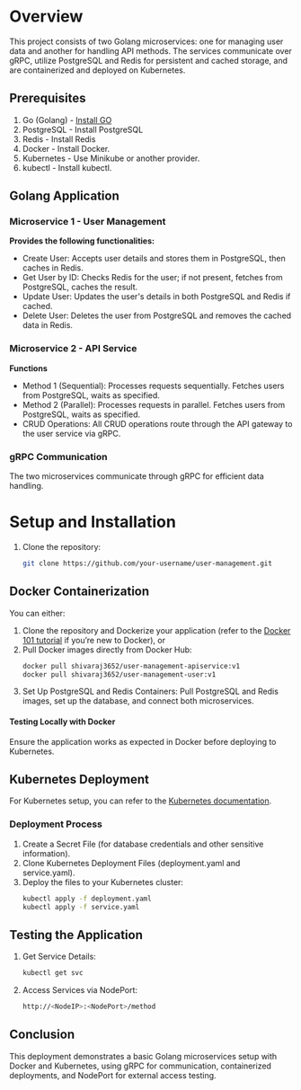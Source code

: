 # Overview
This project consists of two Golang microservices: one for managing user data and another for handling API methods. 
The services communicate over gRPC, utilize PostgreSQL and Redis for persistent and cached storage, and are containerized and deployed on Kubernetes.

## Prerequisites
1. Go (Golang) - [Install GO](https://go.dev/doc/install)
2. PostgreSQL - Install PostgreSQL
3. Redis - Install Redis
4. Docker - Install Docker.
5. Kubernetes - Use Minikube or another provider.
6. kubectl - Install kubectl.

## Golang Application
### Microservice 1 - User Management
**Provides the following functionalities:**
- Create User: Accepts user details and stores them in PostgreSQL, then caches in Redis.
- Get User by ID: Checks Redis for the user; if not present, fetches from PostgreSQL, caches the result.
- Update User: Updates the user's details in both PostgreSQL and Redis if cached.
- Delete User: Deletes the user from PostgreSQL and removes the cached data in Redis.

### Microservice 2 - API Service
**Functions**
- Method 1 (Sequential): Processes requests sequentially. Fetches users from PostgreSQL, waits as specified.
- Method 2 (Parallel): Processes requests in parallel. Fetches users from PostgreSQL, waits as specified.
- CRUD Operations: All CRUD operations route through the API gateway to the user service via gRPC.

### gRPC Communication
The two microservices communicate through gRPC for efficient data handling.

# Setup and Installation
1. Clone the repository:

   ```bash
   git clone https://github.com/your-username/user-management.git

## Docker Containerization
You can either:
1. Clone the repository and Dockerize your application (refer to the [Docker 101 tutorial](https://www.docker.com/101-tutorial/) if you’re new to Docker), or
2. Pull Docker images directly from Docker Hub:
   ```bash
   docker pull shivaraj3652/user-management-apiservice:v1
   docker pull shivaraj3652/user-management-user:v1
3. Set Up PostgreSQL and Redis Containers:
Pull PostgreSQL and Redis images, set up the database, and connect both microservices.

#### Testing Locally with Docker
Ensure the application works as expected in Docker before deploying to Kubernetes.

## Kubernetes Deployment
For Kubernetes setup, you can refer to the [Kubernetes documentation](https://kubernetes.io/docs/tutorials/).
### Deployment Process
1. Create a Secret File (for database credentials and other sensitive information).
2. Clone Kubernetes Deployment Files (deployment.yaml and service.yaml).
3. Deploy the files to your Kubernetes cluster:
   ```bash
   kubectl apply -f deployment.yaml
   kubectl apply -f service.yaml

## Testing the Application
1. Get Service Details:
   ```bash
   kubectl get svc
2. Access Services via NodePort:
   ```bash
   http://<NodeIP>:<NodePort>/method

## Conclusion
This deployment demonstrates a basic Golang microservices setup with Docker and Kubernetes, using gRPC for communication, 
containerized deployments, and NodePort for external access testing.
